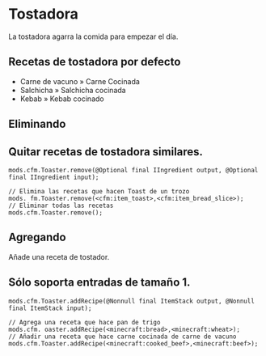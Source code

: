 # Tostadora

La tostadora agarra la comida para empezar el día.

## Recetas de tostadora por defecto

- Carne de vacuno » Carne Cocinada
- Salchicha » Salchicha cocinada
- Kebab » Kebab cocinado

## Eliminando

## Quitar recetas de tostadora similares.

```zenscript
mods.cfm.Toaster.remove(@Optional final IIngredient output, @Optional final IIngredient input);

// Elimina las recetas que hacen Toast de un trozo
mods. fm.Toaster.remove(<cfm:item_toast>,<cfm:item_bread_slice>);
// Eliminar todas las recetas
mods.cfm.Toaster.remove();
```

## Agregando

Añade una receta de tostador.

## Sólo soporta entradas de tamaño 1.

```zenscript
mods.cfm.Toaster.addRecipe(@Nonnull final ItemStack output, @Nonnull final ItemStack input);

// Agrega una receta que hace pan de trigo
mods.cfm. oaster.addRecipe(<minecraft:bread>,<minecraft:wheat>);
// Añadir una receta que hace carne cocinada de carne de vacuno
mods.cfm.Toaster.addRecipe(<minecraft:cooked_beef>,<minecraft:beef>);
```